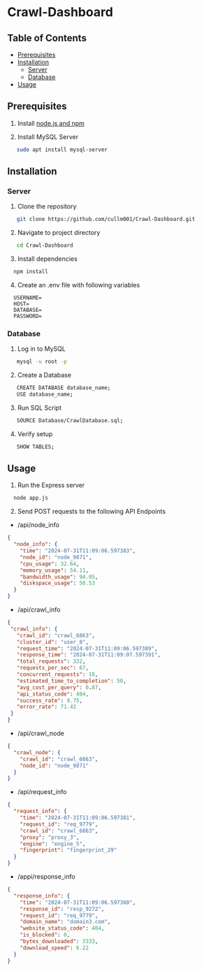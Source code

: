 # Crawl-Dashboard

## Table of Contents
 - [Prerequisites](#prerequisites)
 - [Installation](#installation)
   - [Server](#server)
   - [Database](#database)
 - [Usage](#usage)
## Prerequisites
1. Install [node.js and npm](https://nodejs.org/en/download/package-manager)

2. Install MySQL Server
```bash
   sudo apt install mysql-server
```
## Installation

### Server

1. Clone the repository
```bash
   git clone https://github.com/cullm001/Crawl-Dashboard.git
```
2. Navigate to project directory
```bash
   cd Crawl-Dashboard
```

3. Install dependencies
 ```bash
   npm install
```  
4. Create an .env file with following variables
```env
  USERNAME=
  HOST=
  DATABASE=
  PASSWORD=
```

### Database
1. Log in to MySQL
```bash
   mysql -u root -p
```
2. Create a Database
```bash
   CREATE DATABASE database_name;
   USE database_name;
```
3. Run SQL Script
```bash
   SOURCE Database/CrawlDatabase.sql;
```
4. Verify setup
```bash
   SHOW TABLES;
```

## Usage
1. Run the Express server
 ```bash
   node app.js
```
2. Send POST requests to the following API Endpoints
 - /api/node_info
```json
{
  "node_info": {
    "time": "2024-07-31T11:09:06.597383",
    "node_id": "node_9871",
    "cpu_usage": 32.64,
    "memory_usage": 54.11,
    "bandwidth_usage": 94.05,
    "diskspace_usage": 50.53
  }
}
```
 - /api/crawl_info
 ```json
{
  "crawl_info": {
    "crawl_id": "crawl_6863",
    "cluster_id": "user_8",
    "request_time": "2024-07-31T11:09:06.597389",
    "response_time": "2024-07-31T11:09:07.597391",
    "total_requests": 332,
    "requests_per_sec": 67,
    "concurrent_requests": 18,
    "estimated_time_to_completion": 50,
    "avg_cost_per_query": 0.87,
    "api_status_code": 404,
    "success_rate": 9.75,
    "error_rate": 71.42
  }
}
```
- /api/crawl_node
```json
{
  "crawl_node": {
    "crawl_id": "crawl_6863",
    "node_id": "node_9871"
  }
}
```

- /api/request_info
```json
{
  "request_info": {
    "time": "2024-07-31T11:09:06.597381",
    "request_id": "req_9779",
    "crawl_id": "crawl_6863",
    "proxy": "proxy_3",
    "engine": "engine_5",
    "fingerprint": "fingerprint_29"
  }
}
```
- /appi/response_info
```json
{
  "response_info": {
    "time": "2024-07-31T11:09:06.597360",
    "response_id": "resp_9272",
    "request_id": "req_9779",
    "domain_name": "domain3.com",
    "website_status_code": 404,
    "is_blocked": 0,
    "bytes_downloaded": 3333,
    "download_speed": 6.22
  }
}
```
